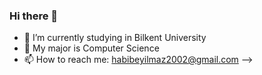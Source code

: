 ### Hi there 👋

- 🔭 I’m currently studying in Bilkent University
- 🌱 My major is Computer Science
- 📫 How to reach me: habibeyilmaz2002@gmail.com
-->

